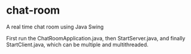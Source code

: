 # chat-room
A real time chat room using Java Swing

First run the ChatRoomApplication.java, then StartServer.java, and finally StartClient.java, which can be multiple and multithreaded.
